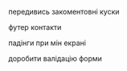 передивись закоментовні куски

<!-- відредагуй шрифти -->

футер контакти

падінги при мін екрані

доробити валідацію форми
